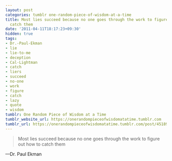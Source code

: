 ```yaml
---
layout: post
categories: tumblr one-random-piece-of-wisdom-at-a-time
title: Most lies succeed because no one goes through the work to figure out how to
  catch them
date: '2011-04-11T18:17:23+09:30'
hidden: true
tags:
- Dr.-Paul-Ekman
- lie
- lie-to-me
- deception
- Cal-Lightman
- catch
- liers
- succeed
- no-one
- work
- figure
- catch
- lazy
- quote
- wisdom
tumblr: One Random Piece of Wisdom at a Time
tumblr_website_url: https://onerandompieceofwisdomatatime.tumblr.com
tumblr_url: https://onerandompieceofwisdomatatime.tumblr.com/post/4518920999/most-lies-succeed-because-no-one-goes-through-the
---
```

> Most lies succeed because no one goes through the work to figure out how to catch them

—Dr. Paul Ekman
